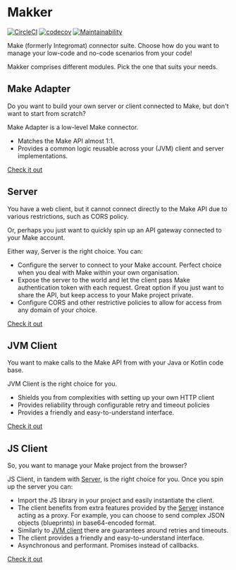 # Makker

[![CircleCI](https://dl.circleci.com/status-badge/img/gh/zezutom/makker/tree/main.svg?style=svg)](https://dl.circleci.com/status-badge/redirect/gh/zezutom/makker/tree/main)
[![codecov](https://codecov.io/gh/zezutom/makker/branch/main/graph/badge.svg?token=8GT2U3IDWQ)](https://codecov.io/gh/zezutom/makker)
[![Maintainability](https://api.codeclimate.com/v1/badges/84fc24d6257a9c9a45f6/maintainability)](https://codeclimate.com/github/zezutom/makker/maintainability)

Make (formerly Integromat) connector suite. Choose how do you want to manage your low-code and no-code scenarios from your code!

Makker comprises different modules. Pick the one that suits your needs.

## Make Adapter
Do you want to build your own server or client connected to Make, but don't want to start from scratch?

Make Adapter is a low-level Make connector.
* Matches the Make API almost 1:1.
* Provides a common logic reusable across your (JVM) client and server implementations.

[Check it out](./common)

## Server
You have a web client, but it cannot connect directly to the Make API
due to various restrictions, such as CORS policy.

Or, perhaps you just want to quickly spin up an API gateway connected
to your Make account.

Either way, Server is the right choice. You can:
* Configure the server to connect to your Make account. Perfect choice when you deal with Make within your own organisation.
* Expose the server to the world and let the client pass Make authentication token with each request. Great option if you just want to share the API, but keep access to your Make project private.
* Configure CORS and other restrictive policies to allow for access from any domain of your choice.

[Check it out](./server)

## JVM Client

You want to make calls to the Make API from with your Java or Kotlin code base.

JVM Client is the right choice for you.
* Shields you from complexities with setting up your own HTTP client
* Provides reliability through configurable retry and timeout policies
* Provides a friendly and easy-to-understand interface.

[Check it out](./jvm-client)

## JS Client

So, you want to manage your Make project from the browser?

JS Client, in tandem with [Server](#server), is the right choice for you.
Once you spin up the server you can:

* Import the JS library in your project and easily instantiate the client.
* The client benefits from extra features provided by the [Server](#server) instance acting as a proxy. For example, you can choose to send complex JSON objects (blueprints) in base64-encoded format.
* Similarly to [JVM client](#jvm-client) there are guarantees around retries and timeouts.
* The client provides a friendly and easy-to-understand interface.
* Asynchronous and performant. Promises instead of callbacks.

[Check it out](./js-client)


